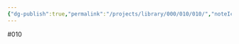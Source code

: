 ```yaml
---
{"dg-publish":true,"permalink":"/projects/library/000/010/010/","noteIcon":"0","created":"2024-01-24T15:24:09.122+09:00","updated":"2024-01-26T09:38:30.179+09:00"}
---
```


#010
